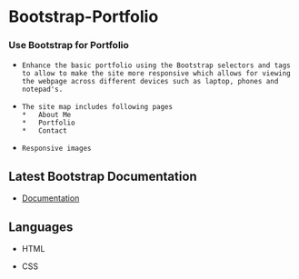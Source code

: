 # Bootstrap-Portfolio

  
  ### Use Bootstrap for Portfolio 
  
  *     Enhance the basic portfolio using the Bootstrap selectors and tags to allow to make the site more responsive which allows for viewing the webpage across different devices such as laptop, phones and notepad's. 

  *     The site map includes following pages
        *   About Me
        *   Portfolio
        *   Contact

  *     Responsive images

## Latest Bootstrap Documentation 

* [Documentation](https://getbootstrap.com/docs/4.3/getting-started/introduction/)

## Languages 

  *    HTML

  *    CSS


